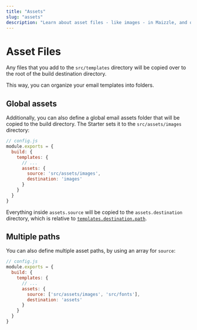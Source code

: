 ```yaml
---
title: "Assets"
slug: "assets"
description: "Learn about asset files - like images - in Maizzle, and organize your email templates into folders"
---
```


# Asset Files

Any files that you add to the `src/templates` directory will be copied over to the root of the build destination directory.

This way, you can organize your email templates into folders.

## Global assets

Additionally, you can also define a global email assets folder that will be copied to the build directory.
The Starter sets it to the `src/assets/images` directory:

```js
// config.js
module.exports = {
  build: {
    templates: {
      // ...
      assets: {
        source: 'src/assets/images',
        destination: 'images'
      }
    }
  }
}
```

Everything inside `assets.source` will be copied to the `assets.destination` directory, which is relative to [`templates.destination.path`](https://maizzle.com/docs/build-config/#path).

## Multiple paths

You can also define multiple asset paths, by using an array for `source`:

```js
// config.js
module.exports = {
  build: {
    templates: {
      // ...
      assets: {
        source: ['src/assets/images', 'src/fonts'],
        destination: 'assets'
      }
    }
  }
}
```
